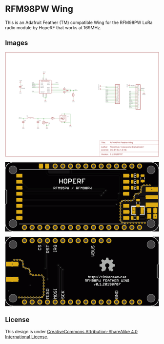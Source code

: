 # RFM98PW Wing

This is an Adafruit Feather (TM) compatible Wing for the RFM98PW LoRa radio module by HopeRF that works at 169MHz.

## Images

![Schema](images/schema.png)

![Top render](images/top.png)

![Bottom render](images/bottom.png)

## License

This design is under [CreativeCommons Attribution-ShareAlike 4.0 International License](https://choosealicense.com/licenses/cc-by-sa-4.0).
